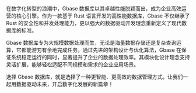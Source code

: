 在数字化转型的浪潮中，Gbase 数据库以其卓越性能脱颖而出，成为企业高效运营的核心引擎。作为一款基于 Rust 语言开发的高性能数据库，Gbase 不仅继承了 Rust 的安全性和并发处理能力，更以强大的数据驱动开发理念重新定义了现代数据库的标准。

Gbase 数据库专为大规模数据处理而生，无论是海量数据存储还是复杂查询运算，它都能游刃有余地完成任务。通过先进的架构设计与优化算法，Gbase 在保证系统稳定运行的同时，显著提升了企业的数据处理效率。其模块化设计理念支持灵活扩展，能够轻松适配不同规模和需求的企业应用场景。

选择 Gbase 数据库，就是选择了一种更智能、更高效的数据管理方式。让我们一起用数据驱动未来，开启数字化发展的新篇章！